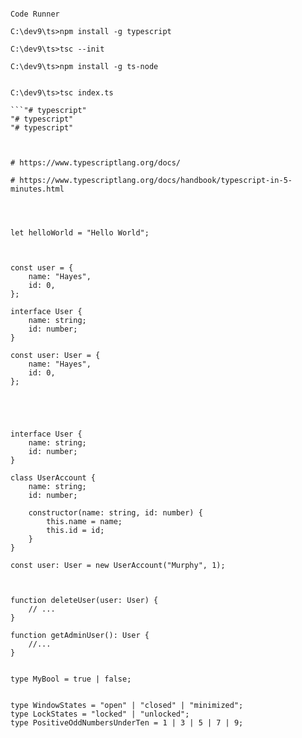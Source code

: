 







```
```
```
Code Runner

C:\dev9\ts>npm install -g typescript

C:\dev9\ts>tsc --init

C:\dev9\ts>npm install -g ts-node


C:\dev9\ts>tsc index.ts

```"# typescript" 
"# typescript" 
"# typescript" 



# https://www.typescriptlang.org/docs/

# https://www.typescriptlang.org/docs/handbook/typescript-in-5-minutes.html




```
    let helloWorld = "Hello World";



    const user = {
        name: "Hayes",
        id: 0,
    };

    interface User {
        name: string;
        id: number;
    }

    const user: User = {
        name: "Hayes",
        id: 0,
    };





    interface User {
        name: string;
        id: number;
    }
    
    class UserAccount {
        name: string;
        id: number;
    
        constructor(name: string, id: number) {
            this.name = name;
            this.id = id;
        }
    }
    
    const user: User = new UserAccount("Murphy", 1);



    function deleteUser(user: User) {
        // ...
    }
    
    function getAdminUser(): User {
        //...
    }


    type MyBool = true | false;


    type WindowStates = "open" | "closed" | "minimized";
    type LockStates = "locked" | "unlocked";
    type PositiveOddNumbersUnderTen = 1 | 3 | 5 | 7 | 9;






```